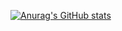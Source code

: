 [![Anurag's GitHub stats](https://github-readme-stats.vercel.app/api?username=scfcn&show_icons=true&theme=tokyonight)](https://github.com/anuraghazra/github-readme-stats)
